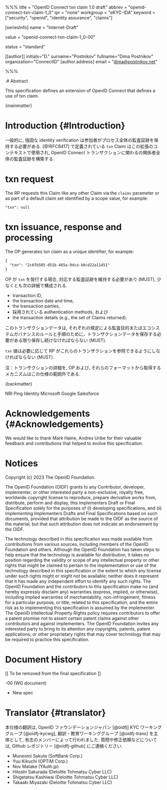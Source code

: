 %%%
title = "OpenID Connect txn claim 1.0 draft"
abbrev = "openid-connect-txn-claim-1_0"
ipr = "none"
workgroup = "eKYC-IDA"
keyword = ["security", "openid", "identity assurance", "claims"]

[seriesInfo]
name = "Internet-Draft"

value = "openid-connect-txn-claim-1_0-00"

status = "standard"

[[author]]
initials="D."
surname="Postnikov"
fullname="Dima Postnikov"
organization="ConnectID"
    [author.address]
    email = "dima@postnikov.net"

%%%

.# Abstract

This specification defines an extension of OpenID Connect that defines a use of txn claim.

{mainmatter}

# Introduction {#Introduction}

<!-- Strong identity verification typically requires the participants to keep an audit trail of the whole process.
The `txn` Claim as defined in [@!RFC8417] is used in the context of this extension to build audit trails across the parties involved in an OpenID Connect transaction. -->
一般的に, 強固な identity verification は参加者がプロセス全体の監査証跡を保持する必要がある.
[@!RFC8417] で定義されている `txn` Claim はこの拡張のコンテキストで使用され, OpenID Connect トランザクションに関わるの関係者全体の監査証跡を構築する.

# txn request

The RP requests this Claim like any other Claim via the `claims` parameter or as part of a default claim set identified by a scope value, for example:

```
"txn": null
```

# txn issuance, response and processing

The OP generates txn claim as a unique identifier, for example:

```
{
  "txn": "2c6fb585-d51b-465a-9dca-b8cd22a11451"
}
```

<!-- If the OP issues a `txn`, it MUST maintain a corresponding audit trail, which at least consists of the following details: -->
OP が `txn` を発行する場合, 対応する監査証跡を維持する必要があり (MUST), 少なくとも次の詳細で構成される.

<!--
* the transaction ID,
* the transaction date and time,
* the transaction parties,
* the authentication method employed, and
* the transaction details (e.g., the set of Claims returned).
-->
* transaction ID,
* the transaction date and time,
* the transaction parties,
* 採用されている authentication methods, および
* the transaction details (e.g., the set of Claims returned).

<!-- This transaction data MUST be stored as long as it is required to store transaction data for auditing purposes by the respective regulation or ecoysystem governance rules and procedures. -->
このトランザクションデータは, それぞれの規定による監査目的またはエコシステムガバナンスのルールと手順のために，トランザクションデータを保存する必要がある限り保存し続けなければならない (MUST).

<!-- The `txn` value MUST allow an RP to obtain these transaction details if needed. -->
`txn` 値は必要に応じて RP がこれらのトランザクションを参照できるようにしなければならない (MUST).

<!-- Note: The mechanism to obtain the transaction details from the OP and their format is out of scope of this specification. -->
注：トランザクションの詳細を, OP および, それらのフォーマットから取得するメカニズムはこの仕様の範囲外である.

{backmatter}

<reference anchor="OpenID" target="http://openid.net/specs/openid-connect-core-1_0.html">
  <front>
    <title>OpenID Connect Core 1.0 incorporating errata set 1</title>
    <author initials="N." surname="Sakimura" fullname="Nat Sakimura">
      <organization>NRI</organization>
    </author>
    <author initials="J." surname="Bradley" fullname="John Bradley">
      <organization>Ping Identity</organization>
    </author>
    <author initials="M." surname="Jones" fullname="Mike Jones">
      <organization>Microsoft</organization>
    </author>
    <author initials="B." surname="de Medeiros" fullname="Breno de Medeiros">
      <organization>Google</organization>
    </author>
    <author initials="C." surname="Mortimore" fullname="Chuck Mortimore">
      <organization>Salesforce</organization>
    </author>
   <date day="8" month="Nov" year="2014"/>
  </front>
</reference>

# Acknowledgements {#Acknowledgements}

We would like to thank Mark Haine, Andres Uribe for their valuable feedback and contributions that helped to evolve this specification.

# Notices

Copyright (c) 2023 The OpenID Foundation.

The OpenID Foundation (OIDF) grants to any Contributor, developer, implementer, or other interested party a non-exclusive, royalty free, worldwide copyright license to reproduce, prepare derivative works from, distribute, perform and display, this Implementers Draft or Final Specification solely for the purposes of (i) developing specifications, and (ii) implementing Implementers Drafts and Final Specifications based on such documents, provided that attribution be made to the OIDF as the source of the material, but that such attribution does not indicate an endorsement by the OIDF.

The technology described in this specification was made available from contributions from various sources, including members of the OpenID Foundation and others. Although the OpenID Foundation has taken steps to help ensure that the technology is available for distribution, it takes no position regarding the validity or scope of any intellectual property or other rights that might be claimed to pertain to the implementation or use of the technology described in this specification or the extent to which any license under such rights might or might not be available; neither does it represent that it has made any independent effort to identify any such rights. The OpenID Foundation and the contributors to this specification make no (and hereby expressly disclaim any) warranties (express, implied, or otherwise), including implied warranties of merchantability, non-infringement, fitness for a particular purpose, or title, related to this specification, and the entire risk as to implementing this specification is assumed by the implementer. The OpenID Intellectual Property Rights policy requires contributors to offer a patent promise not to assert certain patent claims against other contributors and against implementers. The OpenID Foundation invites any interested party to bring to its attention any copyrights, patents, patent applications, or other proprietary rights that may cover technology that may be required to practice this specification.

# Document History

   [[ To be removed from the final specification ]]


   -00 (WG document)

   *  New spec

# Translator {#translator}

本仕様の翻訳は, OpenID ファウンデーションジャパン [@oidfj] KYC ワーキンググループ [@oidfj-kycwg], 翻訳・教育ワーキンググループ [@oidfj-trans] を主体として, 有志のメンバーによって行われました.
質問や修正依頼などについては, Github レポジトリー [@oidfj-github] にご連絡ください.

* Muneomi Sakuta (SoftBank Corp.)
* Yuu Kikuchi (OPTiM Corp.)
* Nov Matake (YAuth.jp)
* Hitoshi Sakurada (Deloitte Tohmatsu Cyber LLC)
* Shigetatsu Kashiwai (Deloitte Tohmatsu Cyber LLC)
* Takaaki Miyazaki (Deloitte Tohmatsu Cyber LLC)
